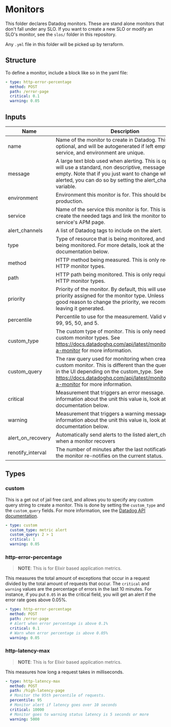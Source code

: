 # Monitors

This folder declares Datadog monitors. These are stand alone monitors that don't fall under any SLO. If you want to create a new SLO or modify an SLO's monitor, see the `slos/` folder in this repository.

Any `.yml` file in this folder will be picked up by terraform.

## Structure

To define a monitor, include a block like so in the yaml file:

```yaml
- type: http-error-percentage
  method: POST
  path: /error-page
  critical: 0.1
  warning: 0.05
```

<!-- BEGIN_TF_DOCS -->

## Inputs

| Name              | Description                                                                                                                                                                                                                                   | Type           | Default          | Required |
| ----------------- | --------------------------------------------------------------------------------------------------------------------------------------------------------------------------------------------------------------------------------------------- | -------------- | ---------------- | :------: |
| name              | Name of the monitor to create in Datadog. This is optional, and will be autogenerated if left empty and type, service, and environment are unique.                                                                                            | `string`       | `null`           |    no    |
| message           | A large text blob used when alerting. This is optional, and will use a standard, non descriptive, message if left empty. Note that if you just want to change who is alerted, you can do so by setting the alert_channels variable.           | `string`       | `null`           |    no    |
| environment       | Environment this monitor is for. This should be staging or production.                                                                                                                                                                        | `string`       | n/a              |   yes    |
| service           | Name of the service this monitor is for. This is used to create the needed tags and link the monitor to the service's APM page.                                                                                                               | `string`       | `""`             |    no    |
| alert_channels    | A list of Datadog tags to include on the alert.                                                                                                                                                                                               | `list(string)` | `[]`             |    no    |
| type              | Type of resource that is being monitored, and how it's being monitored. For more details, look at the type documentation below.                                                                                                               | `string`       | n/a              |   yes    |
| method            | HTTP method being measured. This is only required for HTTP monitor types.                                                                                                                                                                     | `string`       | `""`             |    no    |
| path              | HTTP path being monitored. This is only required for HTTP monitor types.                                                                                                                                                                      | `string`       | `""`             |    no    |
| priority          | Priority of the monitor. By default, this will use the default priority assigned for the monitor type. Unless you have good reason to change the priority, we recommend leaving it generated.                                                 | `number`       | `null`           |    no    |
| percentile        | Percentile to use for the measurement. Valid values are 99, 95, 50, and 5.                                                                                                                                                                    | `number`       | `99`             |    no    |
| custom_type       | The custom type of monitor. This is only needed for custom monitor types. See https://docs.datadoghq.com/api/latest/monitors/#create-a-monitor for more information.                                                                          | `string`       | `"metric alert"` |    no    |
| custom_query      | The raw query used for monitoring when creating a custom monitor. This is different than the query you see in the UI depending on the custom_type. See https://docs.datadoghq.com/api/latest/monitors/#create-a-monitor for more information. | `string`       | `null`           |    no    |
| critical          | Measurement that triggers an error message. For more information about the unit this value is, look at the type documentation below.                                                                                                          | `number`       | n/a              |   yes    |
| warning           | Measurement that triggers a warning message. For more information about the unit this value is, look at the type documentation below.                                                                                                         | `number`       | n/a              |   yes    |
| alert_on_recovery | Automatically send alerts to the listed alert_channels when a monitor recovers                                                                                                                                                                | `bool`         | `true`           |    no    |
| renotify_interval | The number of minutes after the last notification before the monitor re-notifies on the current status.                                                                                                                                       | `number`       | `null`           |    no    |

<!-- END_TF_DOCS -->

## Types

### custom

This is a get out of jail free card, and allows you to specify any custom query string to create a monitor. This is done by setting the `custom_type` and the `custom_query` fields. For more information, see the [Datadog API documentation](https://docs.datadoghq.com/api/latest/monitors/#create-a-monitor).

```yaml
- type: custom
  custom_type: metric alert
  custom_query: 2 > 1
  critical: 1
  warning: 0.05
```

### http-error-percentage

> **NOTE**: This is for Elixir based application metrics.

This measures the total amount of exceptions that occur in a request divided by the total amount of requests that occur. The `critical` and `warning` values are the percentage of errors in the last 10 minutes. For instance, if you put `0.05` in as the critical field, you will get an alert if the error rate goes above 0.05%.

```yaml
- type: http-error-percentage
  method: POST
  path: /error-page
  # Alert when error percentage is above 0.1%
  critical: 0.1
  # Warn when error percentage is above 0.05%
  warning: 0.05
```

### http-latency-max

> **NOTE**: This is for Elixir based application metrics.

This measures how long a request takes in milliseconds.

```yaml
- type: http-latency-max
  method: POST
  path: /high-latency-page
  # Monitor the 95th percentile of requests.
  percentile: 95
  # Monitor alert if latency goes over 10 seconds
  critical: 10000
  # Monitor goes to warning status latency is 5 seconds or more
  warning: 5000
```
